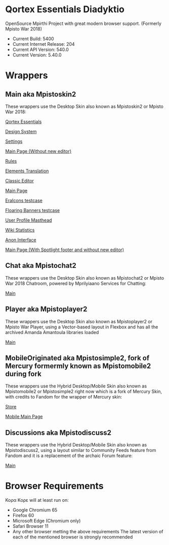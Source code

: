 # Qortex Essentials Diadyktio
OpenSource Mpirthi Project with great modern browser support.  (Formerly Mpisto War 2018)
- Current Build: 			5400
- Current Internet Release: 204
- Current API Version:		540.0
- Current Version:			5.40.0

# Wrappers
## Main aka Mpistoskin2
These wrappers use the Desktop Skin also known as Mpistoskin2 or Mpisto War 2018:

[Qortex Essentials](https://awikia.github.io/Q.Qore/Ryneeeel%20Grooze%20Qore.html)

[Design System](https://awikia.github.io/Q.Qore/Ryneeeel%20Grooze%20Systems.html)

[Settings](https://awikia.github.io/Q.Qore/Options.html)

[Main Page (Without new editor)](https://awikia.github.io/Q.Qore/Ryneeeel%20Grooze.html)

[Rules](https://awikia.github.io/Q.Qore/Ryneeeel%20Grooze%20Contributions.html)

[Elements Translation](https://awikia.github.io/Q.Qore/Ryneeeel%20Grooze%20Element%20Translation.html)

[Classic Editor](https://awikia.github.io/Q.Qore/Ryneeeel%20Grooze%20Editor.html)
 
[Main Page](https://awikia.github.io/Q.Qore/Ryneeeel%20Grooze%20Article%20Constructor.html)

[EraIcons testcase](https://awikia.github.io/Q.Qore/Ryneeeel%20Grooze%20Icons.html)

[Floaring Banners testcase](https://awikia.github.io/Q.Qore/Ryneeeel%20Grooze%20Banner.html)

[User Profile Masthead](https://awikia.github.io/Q.Qore/Ryneeeel%20Grooze%20User.html)

[Wiki Statistics](https://awikia.github.io/Q.Qore/Ryneeeel%20Grooze%20Stats.html)

[Anon Interface](https://awikia.github.io/Q.Qore/Ryneeeel%20Grooze%20(Anons).html)

[Main Page (With Spotlight footer and without new editor)](https://awikia.github.io/Q.Qore/Ryneeeel%20Grooze%20(Spotlight).html)
## Chat aka Mpistochat2
These wrappers use the Desktop Skin also known as Mpistochat2 or Mpisto War 2018 Chatroom, powered by Mprilyiaano Services for Chatting:

[Main](https://awikia.github.io/Q.Qore/Ryneeeel%20Grooze%20Chat.html)
## Player aka Mpistoplayer2
These wrappers use the Desktop Skin also known as Mpistoplayer2 or Mpisto War Player, using a Vector-based layout in Flexbox and has all the archived Amanda Amantoula libraries loaded

[Main](https://awikia.github.io/Q.Qore/Ryneeeel%20Grooze%20Player.html)

## MobileOriginated aka Mpistosimple2, fork of Mercury formermly known as Mpistomobile2 during fork
These wrappers use the Hybrid Desktop/Mobile Skin also known as Mpistomobile2 or Mpistosimple2 right now which is a fork of Mercury Skin, with credits to Fandom for the wrapper of Mercury skin:

[Store](https://awikia.github.io/Q.Qore/Ryneeeel%20Grooze%20(Store).html)

[Mobile Main Page](https://awikia.github.io/Q.Qore/Ryneeeel%20Grooze%20(Mobile).html)


## Discussions aka Mpistodiscuss2
These wrappers use the Hybrid Desktop/Mobile Skin also known as Mpistodiscuss2, using a layout similar to Community Feeds feature from Fandom and it is a replacement of the archaic Forum feature:

[Main](https://awikia.github.io/Q.Qore/Ryneeeel%20Grooze%20Discussions.html)

# Browser Requirements
Κορα Κορε will at least run on:
- Google Chromium 65
- Firefox  60
- Microsoft Edge (Chromium only)
- Safari Browser 11
- Any other browser metting the above requirements
The latest version of each of the mentioned browser is strongly recommended
